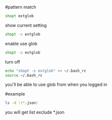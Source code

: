 #pattern match

```bash
shopt extglob
```
show current setting 

```bash
shopt -s extglob
```
enable use glob

```bash
shopt -u extglob
```
turn off


```bash
echo "shopt -s extglob" >> ~/.bash_rc
source ~/.bash_rc
```

you'll be able to use glob from when you logged in

#example

```bash
ls -d !(*.json)
```
you will get list exclude *.json
